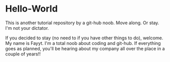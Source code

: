 # Hello-World
This is another tutorial repository by a git-hub noob.  Move along.  Or stay.  I'm not your dictator.

If you decided to stay (no need to if you have other things to do), welcome.  My name is
Fayyt.  I'm a total noob about coding and git-hub.  If everything goes as planned,
you'll be hearing about my company all over the place in a couple of years!!
